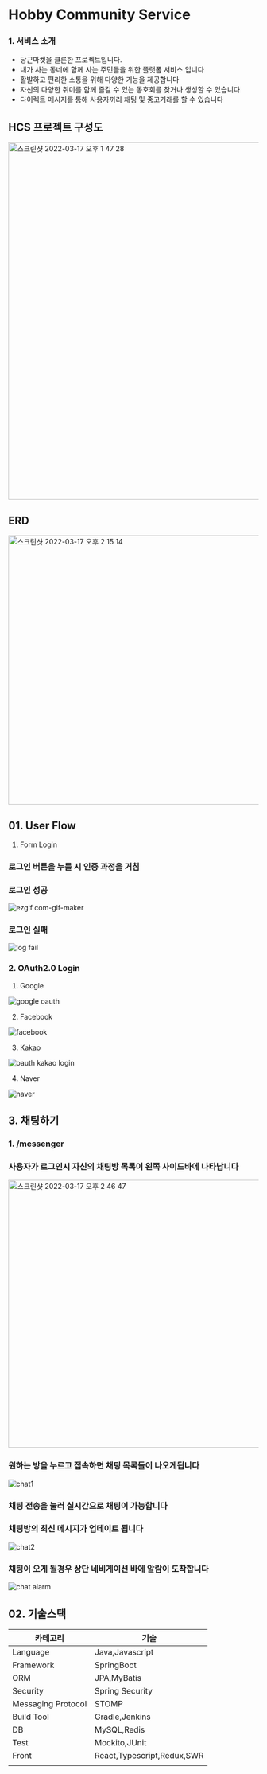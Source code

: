 # Hobby Community Service

### 1. 서비스 소개
- 당근마켓을 클론한 프로젝트입니다.
- 내가 사는 동네에 함께 사는 주민들을 위한 플랫폼 서비스 입니다
- 활발하고 편리한 소통을 위해 다양한 기능을 제공합니다
- 자신의 다양한 취미를 함께 즐길 수 있는 동호회를 찾거나 생성할 수 있습니다
- 다이렉트 메시지를 통해 사용자끼리 채팅 및 중고거래를 할 수 있습니다


## HCS 프로젝트 구성도

<img width="718" alt="스크린샷 2022-03-17 오후 1 47 28" src="https://user-images.githubusercontent.com/58963724/158739404-b14b3008-a2d7-461f-ac2c-165d9b3d56cc.png">

## ERD

<img width="541" alt="스크린샷 2022-03-17 오후 2 15 14" src="https://user-images.githubusercontent.com/58963724/158741892-cc641980-92f2-4391-8284-b9d86d3e2404.png">

## 01. User Flow
1. Form Login

### 로그인 버튼을 누를 시 인증 과정을 거침
### 로그인 성공

![ezgif com-gif-maker](https://user-images.githubusercontent.com/58963724/158743791-d1fa1e37-48cc-4435-b7f7-e4a16052d513.gif)



### 로그인 실패

![log fail](https://user-images.githubusercontent.com/58963724/158743743-44d1521b-e820-41ac-88d3-a6912f9c70cc.gif)


### 2. OAuth2.0 Login

1. Google

![google oauth](https://user-images.githubusercontent.com/58963724/158743769-b1d57529-f57d-4736-a5e4-84bbec66ffd1.gif)


2. Facebook

![facebook](https://user-images.githubusercontent.com/58963724/158751945-b2ce8dee-19a7-4e95-b8b2-9d3704c30118.gif)


3. Kakao

![oauth kakao login](https://user-images.githubusercontent.com/58963724/158742975-e2bd243b-d7a2-4482-809b-5467c679d294.gif)


4. Naver

![naver](https://user-images.githubusercontent.com/58963724/158751971-5fa7a245-3911-453d-a26b-9399bcddad48.gif)


## 3. 채팅하기
### 1. /messenger

### 사용자가 로그인시 자신의 채팅방 목록이 왼쪽 사이드바에 나타납니다
<img width="538" alt="스크린샷 2022-03-17 오후 2 46 47" src="https://user-images.githubusercontent.com/58963724/158745033-61512bd4-af65-4fde-b91b-195d0cbc4545.png">


### 원하는 방을 누르고 접속하면 채팅 목록들이 나오게됩니다
![chat1](https://user-images.githubusercontent.com/58963724/158745258-2430b346-b37e-4997-9b87-2801f885c236.gif)


### 채팅 전송을 눌러 실시간으로 채팅이 가능합니다
### 채팅방의 최신 메시지가 업데이트 됩니다
![chat2](https://user-images.githubusercontent.com/58963724/158745271-4a1d5a07-4710-47de-ab62-394c42c1c84b.gif)


### 채팅이 오게 될경우 상단 네비게이션 바에 알람이 도착합니다
![chat alarm](https://user-images.githubusercontent.com/58963724/158744907-38619f0a-b64e-4f39-ab3d-053b9df45f6c.gif)


## 02. 기술스택
| 카테고리 | 기술 |
| --- | --- |
| Language | Java,Javascript |
| Framework | SpringBoot |
| ORM | JPA,MyBatis |
| Security | Spring Security |
| Messaging Protocol | STOMP |
| Build Tool | Gradle,Jenkins |
| DB | MySQL,Redis |
| Test | Mockito,JUnit |
| Front | React,Typescript,Redux,SWR |
|  |  |
 
